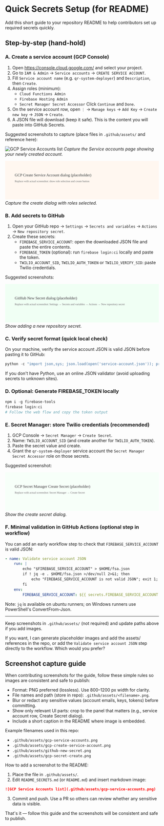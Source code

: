 # Quick Secrets Setup (for README)

Add this short guide to your repository README to help contributors set up required secrets quickly.

## Step-by-step (hand-hold)

### A. Create a service account (GCP Console)
1. Open https://console.cloud.google.com/ and select your project.
2. Go to `IAM & Admin` → `Service accounts` → `CREATE SERVICE ACCOUNT`.
3. Fill `Service account name` (e.g. `qr-system-deployer`) and `Description`, then `Create`.
4. Assign roles (minimum):
	 - `Cloud Functions Admin`
	 - `Firebase Hosting Admin`
	 - `Secret Manager Secret Accessor`
	 Click `Continue` and `Done`.
5. On the service account row, open `⋮` → `Manage keys` → `Add Key` → `Create new key` → `JSON` → `Create`.
6. A JSON file will download (keep it safe). This is the content you will paste into GitHub Secrets.

Suggested screenshots to capture (place files in `.github/assets/` and reference here):

![GCP Service Accounts list](.github/assets/gcp-service-accounts.png)
_Capture the Service accounts page showing your newly created account._

![Create service account dialog](.github/assets/gcp-create-service-account.png)
_Capture the create dialog with roles selected._

### B. Add secrets to GitHub
1. Open your GitHub repo → `Settings` → `Secrets and variables` → `Actions` → `New repository secret`.
2. Create these secrets:
	 - `FIREBASE_SERVICE_ACCOUNT`: open the downloaded JSON file and paste the entire contents.
	 - `FIREBASE_TOKEN` (optional): run `firebase login:ci` locally and paste the token.
	 - `TWILIO_ACCOUNT_SID`, `TWILIO_AUTH_TOKEN` or `TWILIO_VERIFY_SID`: paste Twilio credentials.

Suggested screenshots:

![GitHub new secret](.github/assets/github-new-secret.png)
_Show adding a new repository secret._

### C. Verify secret format (quick local check)
On your machine, verify the service account JSON is valid JSON before pasting it to GitHub:

```powershell
python -c "import json,sys; json.load(open('service-account.json')); print('ok')"
```

If you don't have Python, use an online JSON validator (avoid uploading secrets to unknown sites).

### D. Optional: Generate FIREBASE_TOKEN locally

```powershell
npm i -g firebase-tools
firebase login:ci
# Follow the web flow and copy the token output
```

### E. Secret Manager: store Twilio credentials (recommended)
1. GCP Console → `Secret Manager` → `Create Secret`.
2. Name: `TWILIO_ACCOUNT_SID` (and create another for `TWILIO_AUTH_TOKEN`).
3. Paste the secret value and create.
4. Grant the `qr-system-deployer` service account the `Secret Manager Secret Accessor` role on those secrets.

Suggested screenshot:

![GCP Secret Manager create secret](.github/assets/gcp-secret-create.png)
_Show the create secret dialog._

### F. Minimal validation in GitHub Actions (optional step in workflow)
You can add an early workflow step to check that `FIREBASE_SERVICE_ACCOUNT` is valid JSON:

```yaml
- name: Validate service account JSON
	run: |
		echo "$FIREBASE_SERVICE_ACCOUNT" > $HOME/fsa.json
		if ! jq -e . $HOME/fsa.json >/dev/null 2>&1; then
			echo "FIREBASE_SERVICE_ACCOUNT is not valid JSON"; exit 1;
		fi
	env:
		FIREBASE_SERVICE_ACCOUNT: ${{ secrets.FIREBASE_SERVICE_ACCOUNT }}
```

Note: `jq` is available on ubuntu runners; on Windows runners use PowerShell's ConvertFrom-Json.

---

Keep screenshots in `.github/assets/` (not required) and update paths above if you add images.

If you want, I can generate placeholder images and add the assets/ references in the repo, or add the `Validate service account JSON` step directly to the workflow. Which would you prefer?

## Screenshot capture guide
When contributing screenshots for the guide, follow these simple rules so images are consistent and safe to publish:

- Format: PNG preferred (lossless). Use 800–1200 px width for clarity.
- File names and path (store in repo): `.github/assets/<filename>.png`.
- Blur or redact any sensitive values (account emails, keys, tokens) before committing.
- Show only relevant UI parts: crop to the panel that matters (e.g., service account row, Create Secret dialog).
- Include a short caption in the README where image is embedded.

Example filenames used in this repo:
- `.github/assets/gcp-service-accounts.png`
- `.github/assets/gcp-create-service-account.png`
- `.github/assets/github-new-secret.png`
- `.github/assets/gcp-secret-create.png`

How to add a screenshot to the README:

1. Place the file in `.github/assets/`.
2. Edit `README_SECRETS.md` (or `README.md`) and insert markdown image:

```markdown
![GCP Service Accounts list](.github/assets/gcp-service-accounts.png)
```

3. Commit and push. Use a PR so others can review whether any sensitive data is visible.

That's it — follow this guide and the screenshots will be consistent and safe to publish.